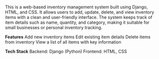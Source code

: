   This is a web-based inventory management system built using Django, HTML, and CSS. It allows users to add, update, delete, and view inventory items with a clean and user-friendly interface. The system keeps track of item details such as name, quantity, and category, making it suitable for small businesses or personal inventory tracking.

  **Features**
Add new inventory items
Edit existing item details
Delete items from inventory
View a list of all items with key information

  **Tech Stack**
Backend: Django (Python)
Frontend: HTML, CSS

